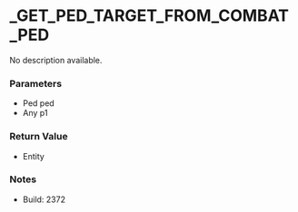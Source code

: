 # _GET_PED_TARGET_FROM_COMBAT_PED

No description available.

### Parameters
* Ped ped
* Any p1

### Return Value
* Entity

### Notes
* Build: 2372

